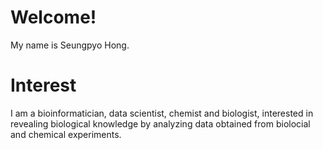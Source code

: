 # Welcome!
My name is Seungpyo Hong.

# Interest
I am a bioinformatician, data scientist, chemist and biologist, interested in revealing biological knowledge by analyzing data obtained from biolocial and chemical experiments.
